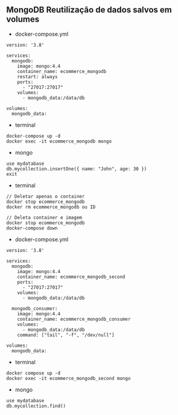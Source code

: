 ## MongoDB Reutilização de dados salvos em volumes

- docker-compose.yml
```
version: '3.8'

services:
  mongodb:
    image: mongo:4.4
    container_name: ecommerce_mongodb
    restart: always
    ports:
      - "27017:27017"
    volumes:
      - mongodb_data:/data/db

volumes:
  mongodb_data:
```

- terminal
```
docker-compose up -d
docker exec -it ecommerce_mongodb mongo
```

- mongo
```
use mydatabase
db.mycollection.insertOne({ name: "John", age: 30 })
exit
```

- terminal
```
// Deletar apenas o container
docker stop ecommerce_mongodb
docker rm ecommerce_mongodb ou ID

// Deleta container e imagem
docker stop ecommerce_mongodb
docker-compose down
```

- docker-compose.yml
```
version: '3.8'

services:
  mongodb:
    image: mongo:4.4
    container_name: ecommerce_mongodb_second
    ports:
      - "27017:27017"
    volumes:
      - mongodb_data:/data/db

  mongodb_consumer:
    image: mongo:4.4
    container_name: ecommerce_mongodb_consumer
    volumes:
      - mongodb_data:/data/db
    command: ["tail", "-f", "/dev/null"]

volumes:
  mongodb_data:
```

- terminal
```
docker compose up -d
docker exec -it ecommerce_mongodb_second mongo
```

- mongo
```
use mydatabase
db.mycollection.find()
```